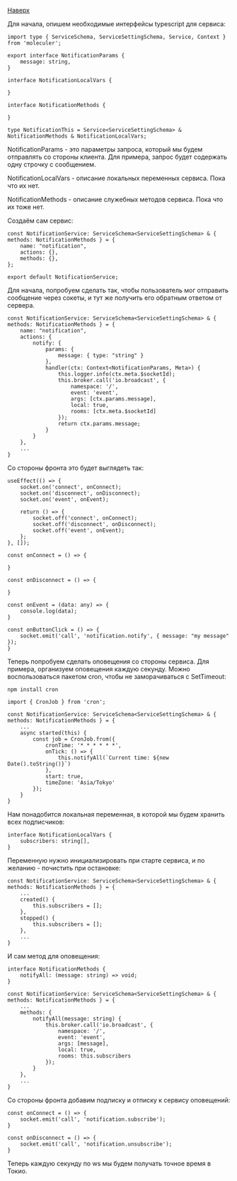 [Наверх](Moleculer-js)

Для начала, опишем необходимые интерфейсы typescript для сервиса:

```
import type { ServiceSchema, ServiceSettingSchema, Service, Context } from 'moleculer';

export interface NotificationParams {
	message: string,
}

interface NotificationLocalVars {
	
}

interface NotificationMethods {
	
}

type NotificationThis = Service<ServiceSettingSchema> & NotificationMethods & NotificationLocalVars;
```

NotificationParams - это параметры запроса, который мы будем отправлять со стороны клиента. Для примера, запрос будет содержать одну строчку с сообщением.

NotificationLocalVars - описание локальных переменных сервиса. Пока что их нет.

NotificationMethods - описание служебных методов сервиса. Пока что их тоже нет.

Создаём сам сервис:
```
const NotificationService: ServiceSchema<ServiceSettingSchema> & { methods: NotificationMethods } = {
	name: "notification",
	actions: {},
	methods: {},
};

export default NotificationService;
```

Для начала, попробуем сделать так, чтобы пользователь мог отправить сообщение через сокеты, и тут же получить его обратным ответом от сервера.

```
const NotificationService: ServiceSchema<ServiceSettingSchema> & { methods: NotificationMethods } = {
	name: "notification",
	actions: {
		notify: {
			params: {
				message: { type: "string" }
			},
			handler(ctx: Context<NotificationParams, Meta>) {
				this.logger.info(ctx.meta.$socketId);
				this.broker.call('io.broadcast', {
					namespace: '/',
					event: 'event',
					args: [ctx.params.message],
					local: true,
					rooms: [ctx.meta.$socketId]
				});
				return ctx.params.message;
			}
		}
	},
	...
}
```

Со стороны фронта это будет выглядеть так:
```
useEffect(() => {
	socket.on('connect', onConnect);
	socket.on('disconnect', onDisconnect);
	socket.on('event', onEvent);

	return () => {
		socket.off('connect', onConnect);
		socket.off('disconnect', onDisconnect);
		socket.off('event', onEvent);
	};
}, []);

const onConnect = () => {
	
}

const onDisconnect = () => {
	
}

const onEvent = (data: any) => {
	console.log(data);
}

const onButtonClick = () => {
	socket.emit('call', 'notification.notify', { message: "my message" });
}
```

Теперь попробуем сделать оповещения со стороны сервиса. Для примера, организуем оповещения каждую секунду.
Можно воспользоваться пакетом cron, чтобы не заморачиваться с SetTimeout:
```
npm install cron
```

```
import { CronJob } from 'cron';
```

```
const NotificationService: ServiceSchema<ServiceSettingSchema> & { methods: NotificationMethods } = {
	...
	async started(this) {
		const job = CronJob.from({
			cronTime: '* * * * * *',
			onTick: () => {
				this.notifyAll(`Current time: ${new Date().toString()}`)
			},
			start: true,
			timeZone: 'Asia/Tokyo'
		});
	}
}
```

Нам понадобится локальная переменная, в которой мы будем хранить всех подписчиков:

```
interface NotificationLocalVars {
	subscribers: string[],
}
```

Переменную нужно инициализировать при старте сервиса, и по желанию - почистить при остановке:

```
const NotificationService: ServiceSchema<ServiceSettingSchema> & { methods: NotificationMethods } = {
	...
	created() {
		this.subscribers = [];
	},
	stopped() {
		this.subscribers = [];
	},
	...
}
```

И сам метод для оповещения:

```
interface NotificationMethods {
	notifyAll: (message: string) => void;
}
```

```
const NotificationService: ServiceSchema<ServiceSettingSchema> & { methods: NotificationMethods } = {
	...
	methods: {
		notifyAll(message: string) {
			this.broker.call('io.broadcast', {
				namespace: '/',
				event: 'event',
				args: [message],
				local: true,
				rooms: this.subscribers
			});
		}
	},
	...
}
```

Со стороны фронта добавим подписку и отписку к сервису оповещений:

```
const onConnect = () => {
	socket.emit('call', 'notification.subscribe');
}

const onDisconnect = () => {
	socket.emit('call', 'notification.unsubscribe');
}
```

Теперь каждую секунду по ws мы будем получать точное время в Токио.